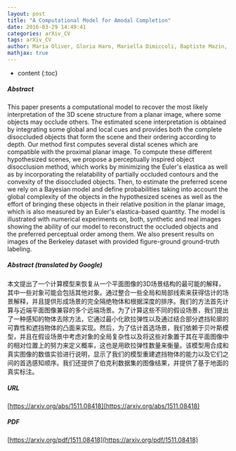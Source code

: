```yaml
---
layout: post
title: "A Computational Model for Amodal Completion"
date: 2016-03-29 14:49:41
categories: arXiv_CV
tags: arXiv_CV
author: Maria Oliver, Gloria Haro, Mariella Dimiccoli, Baptiste Mazin, Coloma Ballester
mathjax: true
---
```


* content
{:toc}

##### Abstract
This paper presents a computational model to recover the most likely interpretation of the 3D scene structure from a planar image, where some objects may occlude others. The estimated scene interpretation is obtained by integrating some global and local cues and provides both the complete disoccluded objects that form the scene and their ordering according to depth. Our method first computes several distal scenes which are compatible with the proximal planar image. To compute these different hypothesized scenes, we propose a perceptually inspired object disocclusion method, which works by minimizing the Euler's elastica as well as by incorporating the relatability of partially occluded contours and the convexity of the disoccluded objects. Then, to estimate the preferred scene we rely on a Bayesian model and define probabilities taking into account the global complexity of the objects in the hypothesized scenes as well as the effort of bringing these objects in their relative position in the planar image, which is also measured by an Euler's elastica-based quantity. The model is illustrated with numerical experiments on, both, synthetic and real images showing the ability of our model to reconstruct the occluded objects and the preferred perceptual order among them. We also present results on images of the Berkeley dataset with provided figure-ground ground-truth labeling.

##### Abstract (translated by Google)
本文提出了一个计算模型来恢复从一个平面图像的3D场景结构的最可能的解释，其中一些对象可能会包括其他对象。通过整合一些全局和局部线索来获得估计的场景解释，并且提供形成场景的完全隔绝物体和根据深度的排序。我们的方法首先计算与近端平面图像兼容的多个远端场景。为了计算这些不同的假设场景，我们提出了一种感知的物体去除方法，它通过最小化欧拉弹性以及通过结合部分遮挡轮廓的可靠性和遮挡物体的凸面来实现。然后，为了估计首选场景，我们依赖于贝叶斯模型，并且在假设场景中考虑对象的全局复杂性以及将这些对象置于其在平面图像中的相对位置上的努力来定义概率，这也是用欧拉弹性数量来衡量。该模型用合成和真实图像的数值实验进行说明，显示了我们的模型重建遮挡物体的能力以及它们之间的首选感知顺序。我们还提供了伯克利数据集的图像结果，并提供了基于地面的真实标注。

##### URL
[https://arxiv.org/abs/1511.08418](https://arxiv.org/abs/1511.08418)

##### PDF
[https://arxiv.org/pdf/1511.08418](https://arxiv.org/pdf/1511.08418)


